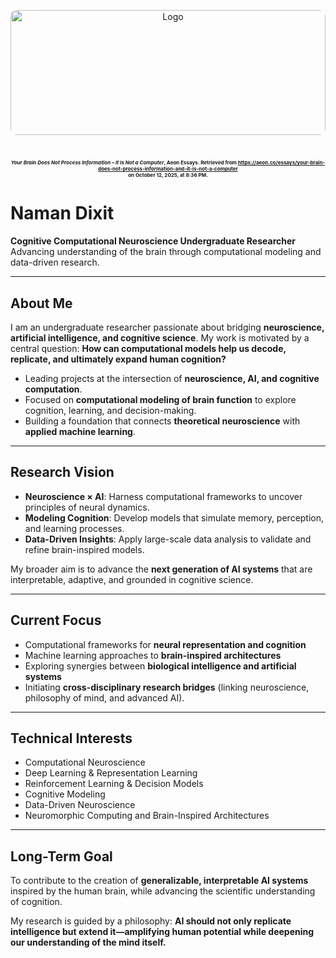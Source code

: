 <p align="center">
  <a href="https://images.aeonmedia.co/images/3d276efb-4841-4be7-b63f-9deffd9526c1/ESSAY-GS3522985.jpg?width=3840&quality=75&format=auto">
    <img 
      src="https://images.aeonmedia.co/images/3d276efb-4841-4be7-b63f-9deffd9526c1/ESSAY-GS3522985.jpg?width=3840&quality=75&format=auto" 
      alt="Logo" 
      style="width:100%; height:200px; object-fit:cover; border-radius:10px;"
    >
  </a>
<h1 align="center">
  <span style="font-size:8px;">
    <em>Your Brain Does Not Process Information – It Is Not a Computer</em>, Aeon Essays.  
    Retrieved from <a href="https://aeon.co/essays/your-brain-does-not-process-information-and-it-is-not-a-computer" target="_blank">
    https://aeon.co/essays/your-brain-does-not-process-information-and-it-is-not-a-computer
    </a><br>
    on October 12, 2025, at 8:36 PM.<br>
  </span>
</h1>


# Naman Dixit

**Cognitive Computational Neuroscience Undergraduate Researcher**
Advancing understanding of the brain through computational modeling and data-driven research.

---

## About Me

I am an undergraduate researcher passionate about bridging **neuroscience, artificial intelligence, and cognitive science**. My work is motivated by a central question:
**How can computational models help us decode, replicate, and ultimately expand human cognition?**

* Leading projects at the intersection of **neuroscience, AI, and cognitive computation**.
* Focused on **computational modeling of brain function** to explore cognition, learning, and decision-making.
* Building a foundation that connects **theoretical neuroscience** with **applied machine learning**.

---

## Research Vision

* **Neuroscience × AI**: Harness computational frameworks to uncover principles of neural dynamics.
* **Modeling Cognition**: Develop models that simulate memory, perception, and learning processes.
* **Data-Driven Insights**: Apply large-scale data analysis to validate and refine brain-inspired models.

My broader aim is to advance the **next generation of AI systems** that are interpretable, adaptive, and grounded in cognitive science.

---

## Current Focus

* Computational frameworks for **neural representation and cognition**
* Machine learning approaches to **brain-inspired architectures**
* Exploring synergies between **biological intelligence and artificial systems**
* Initiating **cross-disciplinary research bridges** (linking neuroscience, philosophy of mind, and advanced AI).

---

## Technical Interests

* Computational Neuroscience
* Deep Learning & Representation Learning
* Reinforcement Learning & Decision Models
* Cognitive Modeling
* Data-Driven Neuroscience
* Neuromorphic Computing and Brain-Inspired Architectures

---

## Long-Term Goal

To contribute to the creation of **generalizable, interpretable AI systems** inspired by the human brain, while advancing the scientific understanding of cognition.

My research is guided by a philosophy: **AI should not only replicate intelligence but extend it—amplifying human potential while deepening our understanding of the mind itself.**



